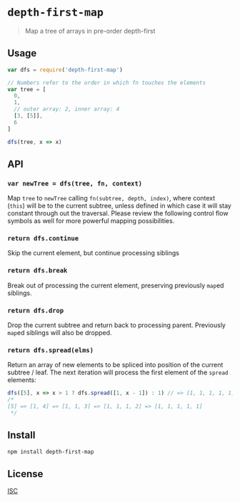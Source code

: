 # `depth-first-map`

> Map a tree of arrays in pre-order depth-first

## Usage

```js
var dfs = require('depth-first-map')

// Numbers refer to the order in which fn touches the elements
var tree = [
  0,
  1,
  // outer array: 2, inner array: 4
  [3, [5]],
  6
]

dfs(tree, x => x)
```

## API

### `var newTree = dfs(tree, fn, context)`

Map `tree` to `newTree` calling  `fn(subtree, depth, index)`, where
context (`this`) will be to the current subtree, unless defined in which case it
will stay constant through out the traversal. Please review the following
control flow symbols as well for more powerful mapping possibilities.

### `return dfs.continue`

Skip the current element, but continue processing siblings

### `return dfs.break`

Break out of processing the current element, preserving previously `map`ed
siblings.

### `return dfs.drop`

Drop the current subtree and return back to processing parent.
Previously `map`ed siblings will also be dropped.

### `return dfs.spread(elms)`

Return an array of new elements to be spliced into position of the current
subtree / leaf. The next iteration will process the first element of the
`spread` elements:

```js
dfs([5], x => x > 1 ? dfs.spread([1, x - 1]) : 1) // => [1, 1, 1, 1, 1]
/*
[5] => [1, 4] => [1, 1, 3] => [1, 1, 1, 2] => [1, 1, 1, 1, 1]
 */
```

## Install

```sh
npm install depth-first-map
```

## License

[ISC](LICENSE)
